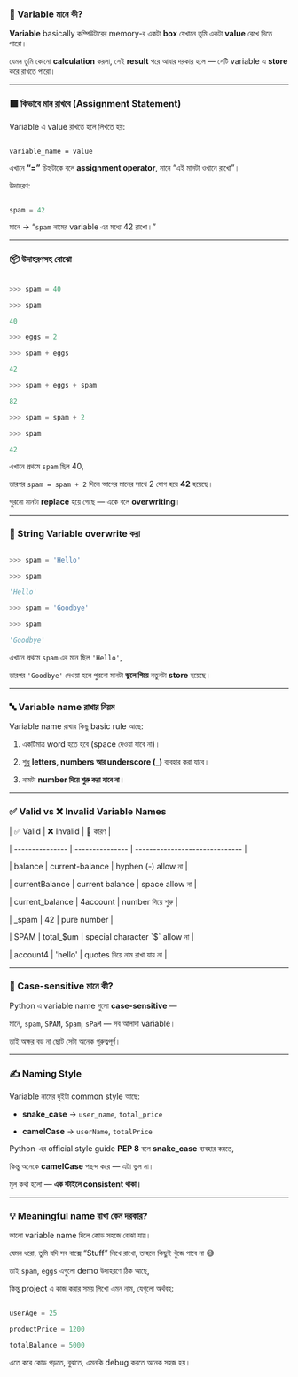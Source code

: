 ### 🧠 Variable মানে কী?

**Variable** basically কম্পিউটারের memory-র একটা **box** যেখানে তুমি একটা **value** রেখে দিতে পারো।

যেমন তুমি কোনো **calculation** করলা, সেই **result** পরে আবার দরকার হলে — সেটি variable এ **store** করে রাখতে পারো।

---

### 🟩 কিভাবে মান রাখবে (Assignment Statement)

Variable এ value রাখতে হলে লিখতে হয়:

```

variable_name = value

```

এখানে **“=”** চিহ্নটাকে বলে **assignment operator**, মানে “এই মানটা ওখানে রাখো”।

উদাহরণ:

```python

spam = 42

```

মানে → “`spam` নামের variable এর মধ্যে 42 রাখো।”

---

### 📦 উদাহরণসহ বোঝো

```python

>>> spam = 40

>>> spam

40

>>> eggs = 2

>>> spam + eggs

42

>>> spam + eggs + spam

82

>>> spam = spam + 2

>>> spam

42

```

এখানে প্রথমে `spam` ছিল 40,

তারপর `spam = spam + 2` দিলে আগের মানের সাথে 2 যোগ হয়ে **42** হয়েছে।

পুরনো মানটা **replace** হয়ে গেছে — একে বলে **overwriting**।

---

### 🧾 String Variable overwrite করা

```python

>>> spam = 'Hello'

>>> spam

'Hello'

>>> spam = 'Goodbye'

>>> spam

'Goodbye'

```

এখানে প্রথমে `spam` এর মান ছিল `'Hello'`,

তারপর `'Goodbye'` দেওয়া হলে পুরনো মানটা **ভুলে গিয়ে** নতুনটা **store** হয়েছে।

---

### 🔤 Variable name রাখার নিয়ম

Variable name রাখার কিছু basic rule আছে:

1. একটিমাত্র word হতে হবে (space দেওয়া যাবে না)।

2. শুধু **letters, numbers আর underscore (_)** ব্যবহার করা যাবে।

3. নামটা **number দিয়ে শুরু করা যাবে না।**

---

### ✅ Valid vs ❌ Invalid Variable Names

| ✅ Valid | ❌ Invalid | 🚫 কারণ |

| --------------- | --------------- | ------------------------------ |

| balance | current-balance | hyphen (-) allow না |

| currentBalance | current balance | space allow না |

| current_balance | 4account | number দিয়ে শুরু |

| _spam | 42 | pure number |

| SPAM | total_$um | special character `$` allow না |

| account4 | 'hello' | quotes দিয়ে নাম রাখা যায় না |

---

### 🔡 Case-sensitive মানে কী?

Python এ variable name গুলো **case-sensitive** —

মানে, `spam`, `SPAM`, `Spam`, `sPaM` — সব আলাদা variable।

তাই অক্ষর বড় না ছোট সেটা অনেক গুরুত্বপূর্ণ।

---

### ✍️ Naming Style

Variable নামের দুইটা common style আছে:

* **snake_case** → `user_name`, `total_price`

* **camelCase** → `userName`, `totalPrice`

Python-এর official style guide **PEP 8** বলে **snake_case** ব্যবহার করতে,

কিন্তু অনেকে **camelCase** পছন্দ করে — এটা ভুল না।

মূল কথা হলো — **এক স্টাইলে consistent থাকা।**

---

### 💡 Meaningful name রাখা কেন দরকার?

ভালো variable name দিলে কোড সহজে বোঝা যায়।

যেমন ধরো, তুমি যদি সব বাক্সে “Stuff” লিখে রাখো, তাহলে কিছুই খুঁজে পাবে না 😅

তাই `spam`, `eggs` এগুলো demo উদাহরণে ঠিক আছে,

কিন্তু project এ কাজ করার সময় লিখো এমন নাম, যেগুলো অর্থবহ:

```python

userAge = 25

productPrice = 1200

totalBalance = 5000

```

এতে করে কোড পড়তে, বুঝতে, এমনকি debug করতে অনেক সহজ হয়।